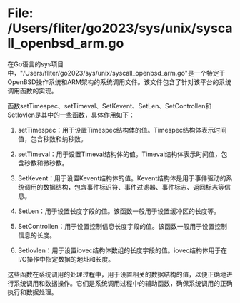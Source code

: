 # File: /Users/fliter/go2023/sys/unix/syscall_openbsd_arm.go

在Go语言的sys项目中，"/Users/fliter/go2023/sys/unix/syscall_openbsd_arm.go"是一个特定于OpenBSD操作系统和ARM架构的系统调用文件。该文件包含了针对该平台的系统调用函数的实现。

函数setTimespec、setTimeval、SetKevent、SetLen、SetControllen和SetIovlen是其中的一些函数，具体作用如下：

1. setTimespec：用于设置Timespec结构体的值。Timespec结构体表示时间值，包含秒数和纳秒数。

2. setTimeval：用于设置Timeval结构体的值。Timeval结构体表示时间值，包含秒数和微秒数。

3. SetKevent：用于设置Kevent结构体的值。Kevent结构体是用于事件驱动的系统调用的数据结构，包含事件标识符、事件过滤器、事件标志、返回标志等信息。

4. SetLen：用于设置长度字段的值。该函数一般用于设置缓冲区的长度等。

5. SetControllen：用于设置控制信息长度字段的值。该函数一般用于设置控制信息的长度。

6. SetIovlen：用于设置iovec结构体数组的长度字段的值。iovec结构体用于在I/O操作中指定数据的地址和长度。

这些函数在系统调用的处理过程中，用于设置相关的数据结构的值，以便正确地进行系统调用和数据操作。它们是系统调用过程中的辅助函数，确保系统调用的正确执行和数据处理。

